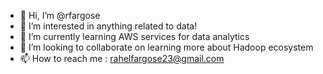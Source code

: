 - 👋 Hi, I’m @rfargose
- 👀 I’m interested in anything related to data!
- 🌱 I’m currently learning AWS services for data analytics
- 💞️ I’m looking to collaborate on learning more about Hadoop ecosystem
- 📫 How to reach me : rahelfargose23@gmail.com

<!---
rfargose/rfargose is a ✨ special ✨ repository because its `README.md` (this file) appears on your GitHub profile.
You can click the Preview link to take a look at your changes.
--->

